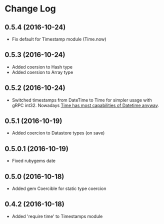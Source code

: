 # Change Log

## 0.5.4 (2016-10-24)
- Fix default for Timestamp module (Time.now)

## 0.5.3 (2016-10-24)
- Added coersion to Hash type
- Added coersion to Array type

## 0.5.2 (2016-10-24)
- Switched timestamps from DateTime to Time for simpler usage with gRPC int32. Nowadays [Time has most capabilities of Datetime anyway](http://stackoverflow.com/questions/1261329/whats-the-difference-between-datetime-and-time-in-ruby#answer-1261435).

## 0.5.1 (2016-10-19)
- Added coercion to Datastore types (on save)

## 0.5.0.1 (2016-10-19)
- Fixed rubygems date

## 0.5.0 (2016-10-18)
- Added gem Coercible for static type coercion

## 0.4.2 (2016-10-18)
- Added 'require time' to Timestamps module
